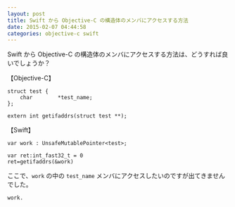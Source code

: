 ```yaml
---
layout: post
title: Swift から Objective-C の構造体のメンバにアクセスする方法
date: 2015-02-07 04:44:58
categories: objective-c swift
---
```

<p>Swift から Objective-C の構造体のメンバにアクセスする方法は、どうすれば良いでしょうか？</p>

<p>【Objective-C】</p>

<pre class="lang-c prettyprint-override"><code>struct test {
    char        *test_name;
};

extern int getifaddrs(struct test **);
</code></pre>

<p>【Swift】</p>

<pre><code>var work : UnsafeMutablePointer&lt;test&gt;;

var ret:int_fast32_t = 0
ret=getifaddrs(&amp;work)
</code></pre>

<p>ここで、<code>work</code> の中の <code>test_name</code> メンバにアクセスしたいのですが出てきませんでした。</p>

<pre><code>work.
</code></pre>
